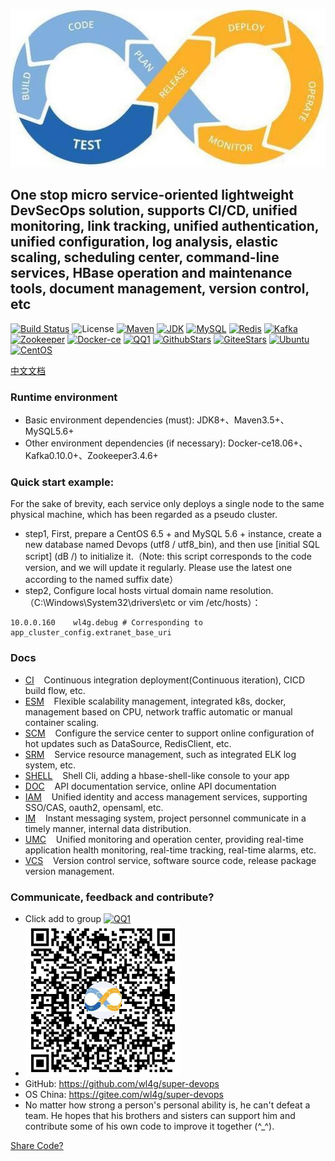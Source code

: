 ![DevSecOps](shots/logo.jpg)
## One stop micro service-oriented lightweight DevSecOps solution, supports CI/CD, unified monitoring, link tracking, unified authentication, unified configuration, log analysis, elastic scaling, scheduling center, command-line services, HBase operation and maintenance tools, document management, version control, etc

[![Build Status](https://travis-ci.org/wl4g/super-devops.svg)](https://travis-ci.org/wl4g/super-devops)
![License](https://img.shields.io/badge/license-Apache2.0+-green.svg)
[![Maven](https://img.shields.io/badge/Maven-3.5+-green.svg)](https://github.com/wl4g/super-devops)
[![JDK](https://img.shields.io/badge/JDK-1.8+-green.svg)](https://github.com/wl4g/super-devops)
[![MySQL](https://img.shields.io/badge/MySQL-5.6+-green.svg)](https://github.com/wl4g/super-devops)
[![Redis](https://img.shields.io/badge/RedisCluster-3+-green.svg)](https://github.com/wl4g/super-devops)
[![Kafka](https://img.shields.io/badge/Kafka-0.10.0+-green.svg)](https://github.com/wl4g/super-devops)
[![Zookeeper](https://img.shields.io/badge/Zookeeper-3.4.6+-green.svg)](https://github.com/wl4g/super-devops)
[![Docker-ce](https://img.shields.io/badge/DockerCE-18.06+-green.svg)](https://github.com/wl4g/super-devops)
[![QQ1](https://img.shields.io/badge/QQ1-855349515-green.svg)](https://shang.qq.com/wpa/qunwpa?idkey=0343b06591d19188d86dc078912adfc5c40f023c8ec5a0d1eda5bdfc35ab40d0)
[![GithubStars](https://img.shields.io/github/stars/wl4g/super-devops)](https://github.com/wl4g/super-devops)
[![GiteeStars](https://gitee.com/wl4g/super-devops/badge/star.svg)](https://gitee.com/wl4g/super-devops)
[![Ubuntu](https://img.shields.io/badge/Ubuntu-16+-green.svg)](https://gitee.com/wl4g/super-devops)
[![CentOS](https://img.shields.io/badge/CentOS-6.5+-green.svg)](https://gitee.com/wl4g/super-devops)


[中文文档](README_CN.md)

### Runtime environment
- Basic environment dependencies (must): JDK8+、Maven3.5+、MySQL5.6+
- Other environment dependencies (if necessary): Docker-ce18.06+、Kafka0.10.0+、Zookeeper3.4.6+


### Quick start example:
For the sake of brevity, each service only deploys a single node to the same physical machine, which has been regarded as a pseudo cluster.

- step1, First, prepare a CentOS 6.5 + and MySQL 5.6 + instance, create a new database named Devops (utf8 / utf8_bin), and then use [initial SQL script] (dB /) to initialize it.（Note: this script corresponds to the code version, and we will update it regularly. Please use the latest one according to the named suffix date）
- step2, Configure local hosts virtual domain name resolution.（C:\Windows\System32\drivers\etc or vim /etc/hosts）：
```
10.0.0.160    wl4g.debug # Corresponding to app_cluster_config.extranet_base_uri
```


### Docs
- [CI](super-devops-ci/README.md)             &nbsp;&nbsp;    Continuous integration deployment(Continuous iteration), CICD build flow, etc.
- [ESM](super-devops-esm/README.md)           &nbsp;&nbsp;    Flexible scalability management, integrated k8s, docker, management based on CPU, network traffic automatic or manual container scaling.
- [SCM](super-devops-scm/README.md)           &nbsp;&nbsp;    Configure the service center to support online configuration of hot updates such as DataSource, RedisClient, etc.
- [SRM](super-devops-srm/README.md)           &nbsp;&nbsp;    Service resource management, such as integrated ELK log system, etc.
- [SHELL](super-devops-shell/README.md)       &nbsp;&nbsp;    Shell Cli, adding a hbase-shell-like console to your app
- [DOC](super-devops-doc/README.md)           &nbsp;&nbsp;    API documentation service, online API documentation
- [IAM](super-devops-iam/README.md)           &nbsp;&nbsp;    Unified identity and access management services, supporting SSO/CAS, oauth2, opensaml, etc.
- [IM](super-devops-im/README.md)             &nbsp;&nbsp;    Instant messaging system, project personnel communicate in a timely manner, internal data distribution.
- [UMC](super-devops-umc/README.md)           &nbsp;&nbsp;    Unified monitoring and operation center, providing real-time application health monitoring, real-time tracking, real-time alarms, etc.
- [VCS](super-devops-vcs/README.md)           &nbsp;&nbsp;    Version control service, software source code, release package version management.

### Communicate, feedback and contribute?
- Click add to group [![QQ1](https://img.shields.io/badge/QQ1-855349515-green.svg)](https://shang.qq.com/wpa/qunwpa?idkey=0343b06591d19188d86dc078912adfc5c40f023c8ec5a0d1eda5bdfc35ab40d0)
- ![q855349515](shots/q855349515.jpg)
- GitHub: https://github.com/wl4g/super-devops
- OS China: https://gitee.com/wl4g/super-devops
- No matter how strong a person's personal ability is, he can't defeat a team. He hopes that his brothers and sisters can support him and contribute some of his own code to improve it together (^_^).

[Share Code?](https://www.cnblogs.com/wenber/p/3630921.html)
